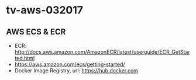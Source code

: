 # tv-aws-032017

## AWS ECS & ECR
  - ECR: http://docs.aws.amazon.com/AmazonECR/latest/userguide/ECR_GetStarted.html
  - https://aws.amazon.com/ecs/getting-started/
  - Docker Image Registry, url: https://hub.docker.com



